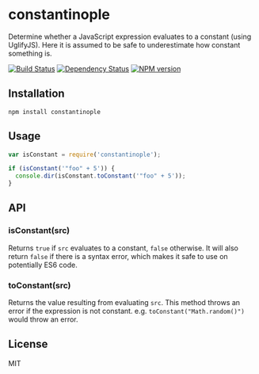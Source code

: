 # constantinople

Determine whether a JavaScript expression evaluates to a constant (using UglifyJS). Here it is assumed to be safe to underestimate how constant something is.

[![Build Status](https://travis-ci.org/ForbesLindesay/constantinople.png?branch=master)](https://travis-ci.org/ForbesLindesay/constantinople) [![Dependency Status](https://gemnasium.com/ForbesLindesay/constantinople.png)](https://gemnasium.com/ForbesLindesay/constantinople) [![NPM version](https://badge.fury.io/js/constantinople.png)](http://badge.fury.io/js/constantinople)

## Installation

    npm install constantinople

## Usage

```js
var isConstant = require('constantinople');

if (isConstant('"foo" + 5')) {
  console.dir(isConstant.toConstant('"foo" + 5'));
}
```

## API

### isConstant(src)

Returns `true` if `src` evaluates to a constant, `false` otherwise. It will also return `false` if there is a syntax error, which makes it safe to use on potentially ES6 code.

### toConstant(src)

Returns the value resulting from evaluating `src`. This method throws an error if the expression is not constant. e.g. `toConstant("Math.random()")` would throw an error.

## License

MIT
